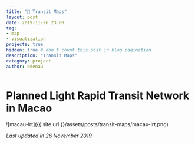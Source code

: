 ```yaml
---
title: "🚈 Transit Maps"
layout: post
date: 2019-11-26 23:00
tag:
- map
- visualization
projects: true
hidden: true # don't count this post in blog pagination
description: "Transit Maps"
category: project
author: edenau
---
```


# Planned Light Rapid Transit Network in Macao

![macau-lrt]({{ site.url }}/assets/posts/transit-maps/macau-lrt.png)

<i>Last updated in 26 November 2019.</i>
